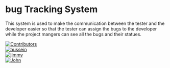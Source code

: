 # bug Tracking System

This system is used to make the communication between the tester and the developer easier so that the tester can assign the bugs to the developer while the project mangers can see all the bugs and their statues.

[![Contributors][contributors-shield]][contributors-url]
<br/>
[![hussein][hussein]][hussein-url]
<br/>
[![jimmy][jimmy]][jimmy-url]
<br/>
[![John][john]][john-url]

<!-- MARKDOWN LINKS & IMAGES -->

[john]: https://img.shields.io/badge/Contributor-John%20Salama-blue
[john-url]: https://github.com/John-Salama
[jimmy]: https://img.shields.io/badge/Contributor-Ahmed%20Gamal-blue
[jimmy-url]: https://github.com/GReeDYBOY1
[hussein]: https://img.shields.io/badge/Contributor-Hussein%20Medhat-blue
[hussein-url]: https://github.com/hussein1574
[contributors-shield]: https://img.shields.io/github/contributors/xS4yk0x/Obstacle-Avoiding-Robot-using-Q-Learning-Atmega328-Embedded-C.svg?style=for-the-badge
[contributors-url]: https://github.com/xS4yk0x/Obstacle-Avoiding-Robot-using-Q-Learning-Atmega328-Embedded-C/graphs/contributors
